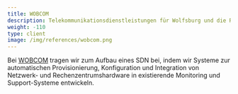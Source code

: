 ```yaml
---
title: WOBCOM
description: Telekommunikationsdienstleistungen für Wolfsburg und die Region
weight: -110
type: client
image: /img/references/wobcom.png
---
```


Bei [WOBCOM](https://www.wobcom.de/) tragen wir zum Aufbau eines SDN bei, indem wir Systeme zur automatischen Provisionierung, Konfiguration und Integration von Netzwerk- und Rechenzentrumshardware in existierende Monitoring und Support-Systeme entwickeln.

